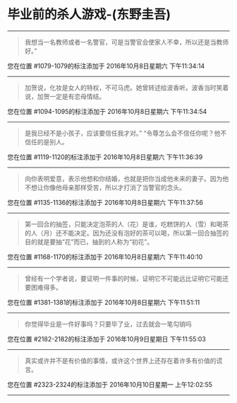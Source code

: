 # 毕业前的杀人游戏-(东野圭吾)

---

> 我想当一名教师或者一名警官，可是当警官会使家人不幸，所以还是当教师好。”

您在位置 #1079-1079的标注添加于 2016年10月8日星期六 下午11:34:14

---

> 加贺说，化妆是女人的特权，不可马虎。她曾转述给波香听。波香当时笑着说，加贺一定是有恋母情结。

您在位置 #1094-1095的标注添加于 2016年10月8日星期六 下午11:34:54

---

> 是我已经不是小孩子，应该要信任我才对。” “令尊怎么会不信任你呢？他不信任的是别人。

您在位置 #1119-1120的标注添加于 2016年10月8日星期六 下午11:36:39

---

> 向你表明爱意，表示他想和你结婚，也就是把你当成他未来的妻子。因为他不想让你像他母亲那样受苦，所以才打消了当警官的念头。

您在位置 #1135-1136的标注添加于 2016年10月8日星期六 下午11:37:56

---

> 第一回合的抽签，只能决定泡茶的人（花）是谁，吃糕饼的人（雪）和喝茶的人（月）还不能决定。因为还没有泡好的茶可以喝，所以第一回合抽签的目的就是要抽“花”而已，抽到的人称为“初花”。

您在位置 #1168-1170的标注添加于 2016年10月8日星期六 下午11:40:10

---

> 曾经有一个学者说，要证明一件事的时候，证明它不可能远比证明它可能还要困难得多。

您在位置 #1381-1381的标注添加于 2016年10月8日星期六 下午11:51:11

---

> 你觉得毕业是一件好事吗？只要毕了业，过去就会一笔勾销吗

您在位置 #2182-2182的标注添加于 2016年10月9日星期日 下午11:55:03

---

> 真实或许并不是有价值的事情，或许这个世界上还存在着许多有价值的谎言。

您在位置 #2323-2324的标注添加于 2016年10月10日星期一 上午12:02:55

---

